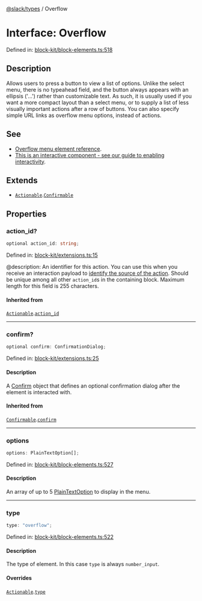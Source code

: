 [@slack/types](../index.md) / Overflow

# Interface: Overflow

Defined in: [block-kit/block-elements.ts:518](https://github.com/slackapi/node-slack-sdk/blob/main/packages/types/src/block-kit/block-elements.ts#L518)

## Description

Allows users to press a button to view a list of options.
Unlike the select menu, there is no typeahead field, and the button always appears with an ellipsis ('…') rather
than customizable text. As such, it is usually used if you want a more compact layout than a select menu, or to
supply a list of less visually important actions after a row of buttons. You can also specify simple URL links as
overflow menu options, instead of actions.

## See

 - [Overflow menu element reference](https://docs.slack.dev/reference/block-kit/block-elements/overflow-menu-element).
 - [This is an interactive component - see our guide to enabling interactivity](https://docs.slack.dev/interactivity/handling-user-interaction).

## Extends

- [`Actionable`](Actionable.md).[`Confirmable`](Confirmable.md)

## Properties

### action\_id?

```ts
optional action_id: string;
```

Defined in: [block-kit/extensions.ts:15](https://github.com/slackapi/node-slack-sdk/blob/main/packages/types/src/block-kit/extensions.ts#L15)

@description: An identifier for this action. You can use this when you receive an interaction payload to
[identify the source of the action](https://docs.slack.dev/interactivity/handling-user-interaction#payloads). Should be unique
among all other `action_id`s in the containing block. Maximum length for this field is 255 characters.

#### Inherited from

[`Actionable`](Actionable.md).[`action_id`](Actionable.md#action_id)

***

### confirm?

```ts
optional confirm: ConfirmationDialog;
```

Defined in: [block-kit/extensions.ts:25](https://github.com/slackapi/node-slack-sdk/blob/main/packages/types/src/block-kit/extensions.ts#L25)

#### Description

A [Confirm](Confirm.md) object that defines an optional confirmation dialog after the element is interacted
with.

#### Inherited from

[`Confirmable`](Confirmable.md).[`confirm`](Confirmable.md#confirm)

***

### options

```ts
options: PlainTextOption[];
```

Defined in: [block-kit/block-elements.ts:527](https://github.com/slackapi/node-slack-sdk/blob/main/packages/types/src/block-kit/block-elements.ts#L527)

#### Description

An array of up to 5 [PlainTextOption](PlainTextOption.md) to display in the menu.

***

### type

```ts
type: "overflow";
```

Defined in: [block-kit/block-elements.ts:522](https://github.com/slackapi/node-slack-sdk/blob/main/packages/types/src/block-kit/block-elements.ts#L522)

#### Description

The type of element. In this case `type` is always `number_input`.

#### Overrides

[`Actionable`](Actionable.md).[`type`](Actionable.md#type)
